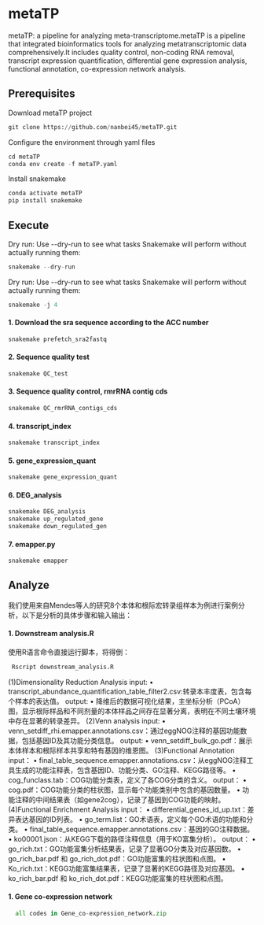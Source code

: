 # metaTP
metaTP: a pipeline for analyzing meta-transcriptome.metaTP is a pipeline that integrated bioinformatics tools for analyzing metatranscriptomic data comprehensively.It includes quality control, non-coding RNA removal, transcript expression quantification, differential gene expression analysis, functional annotation, co-expression network analysis.
## Prerequisites
Download metaTP project
```Python
git clone https://github.com/nanbei45/metaTP.git
```
Configure the environment through yaml files
```Python
cd metaTP
conda env create -f metaTP.yaml
```
Install snakemake
```Python
conda activate metaTP
pip install snakemake
```
## Execute
Dry run: Use --dry-run to see what tasks Snakemake will perform without actually running them:
```Python 
snakemake --dry-run
```
Dry run: Use --dry-run to see what tasks Snakemake will perform without actually running them:
```Python
snakemake -j 4 
```
#### 1. Download the sra sequence according to the ACC number
```Python
snakemake prefetch_sra2fastq
```
#### 2. Sequence quality test
```Python
snakemake QC_test
```
#### 3. Sequence quality control, rmrRNA contig cds
```Python
snakemake QC_rmrRNA_contigs_cds
```
#### 4. transcript_index
```Python
snakemake transcript_index
```
#### 5. gene_expression_quant
```Python
snakemake gene_expression_quant
```
#### 6. DEG_analysis
```Python
snakemake DEG_analysis
snakemake up_regulated_gene
snakemake down_regulated_gen
```
#### 7. emapper.py
```Python
snakemake emapper
```
## Analyze
我们使用来自Mendes等人的研究8个本体和根际宏转录组样本为例进行案例分析，以下是分析的具体步骤和输入输出：
#### 1. Downstream analysis.R
使用R语言命令直接运行脚本，将得倒：
```Python
 Rscript downstream_analysis.R
```
(1)Dimensionality Reduction Analysis
input: 
	•	transcript_abundance_quantification_table_filter2.csv:转录本丰度表，包含每个样本的表达值。
output:
	•	降维后的数据可视化结果，主坐标分析（PCoA）图，显示根际样品和不同剂量的本体样品之间存在显著分离，表明在不同土壤环境中存在显著的转录差异。
(2)Venn analysis
input:
	•	venn_setdiff_rhi.emapper.annotations.csv：通过eggNOG注释的基因功能数据，包括基因ID及其功能分类信息。
output:
	•	venn_setdiff_bulk_go.pdf：展示本体样本和根际样本共享和特有基因的维恩图。
(3)Functional Annotation
input：
	•	final_table_sequence.emapper.annotations.csv：从eggNOG注释工具生成的功能注释表，包含基因ID、功能分类、GO注释、KEGG路径等。
	•	cog_funclass.tab：COG功能分类表，定义了各COG分类的含义。
output：
	•	cog.pdf：COG功能分类的柱状图，显示每个功能类别中包含的基因数量。
	•	功能注释的中间结果表（如gene2cog），记录了基因到COG功能的映射。
 (4)Functional Enrichment Analysis
 input：
	•	differential_genes_id_up.txt：差异表达基因的ID列表。
	•	go_term.list：GO术语表，定义每个GO术语的功能和分类。
	•	final_table_sequence.emapper.annotations.csv：基因的GO注释数据。
	•	ko00001.json：从KEGG下载的路径注释信息（用于KO富集分析）。
output：
	•	go_rich.txt：GO功能富集分析结果表，记录了显著GO分类及对应基因数。
	•	go_rich_bar.pdf 和 go_rich_dot.pdf：GO功能富集的柱状图和点图。
	•	Ko_rich.txt：KEGG功能富集结果表，记录了显著的KEGG路径及对应基因。
	•	ko_rich_bar.pdf 和 ko_rich_dot.pdf：KEGG功能富集的柱状图和点图。


#### 1. Gene co-expression network
```Python
  all codes in Gene_co-expression_network.zip
```
